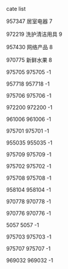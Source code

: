 cate list

957347 居室电器 7

972219 洗护清洁用具 9

957430 网络产品 8

970775 新鲜水果 8

975705 975705 -1

957718 957718 -1

975706 975706 -1

972200 972200 -1

961006 961006 -1

975701 975701 -1

955035 955035 -1

975709 975709 -1

975702 975702 -1

975708 975708 -1

958104 958104 -1

970778 970778 -1

970776 970776 -1

5057 5057 -1

975703 975703 -1

975707 975707 -1

969032 969032 -1

